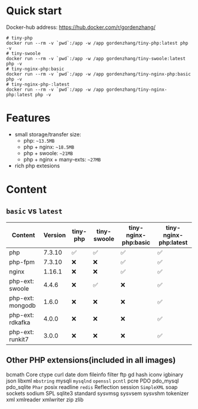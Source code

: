# Quick start
Docker-hub address: https://hub.docker.com/r/gordenzhang/

    # tiny-php
    docker run --rm -v `pwd`:/app -w /app gordenzhang/tiny-php:latest php -v
    # tiny-swoole
    docker run --rm -v `pwd`:/app -w /app gordenzhang/tiny-swoole:latest php -v
    # tiny-nginx-php:basic
    docker run --rm -v `pwd`:/app -w /app gordenzhang/tiny-nginx-php:basic php -v
    # tiny-nginx-php-:latest
    docker run --rm -v `pwd`:/app -w /app gordenzhang/tiny-nginx-php:latest php -v

# Features
* small storage/transfer size:  
    * php: `~13.5MB`
    * php + nginx: `~18.5MB`
    * php + swoole: `~21MB`
    * php + nginx + many-exts: `~27MB`
* rich php extesions

# Content
## `basic` vs `latest`

Content|Version|tiny-php|tiny-swoole|tiny-nginx-php:basic|tiny-nginx-php:latest
-|-|-|-|-|-
php|7.3.10|✅|✅|✅|✅
php-fpm|7.3.10|❌|❌|✅|✅
nginx|1.16.1|❌|❌|✅|✅
php-ext: swoole|4.4.6|❌|✅|❌|✅
php-ext: mongodb|1.6.0|❌|❌|❌|✅
php-ext: rdkafka|4.0.0|❌|❌|❌|✅
php-ext: runkit7|3.0.0|❌|❌|❌|✅

## Other PHP extensions(included in all images)
bcmath
Core
ctype
curl
date
dom
fileinfo
filter
ftp
gd
hash
iconv
igbinary
json
libxml
`mbstring`
mysqli
`mysqlnd`
`openssl`
`pcntl`
pcre
PDO
pdo_mysql
pdo_sqlite
`Phar`
posix
readline
`redis`
Reflection
session
`SimpleXML`
soap
sockets
sodium
SPL
sqlite3
standard
sysvmsg
sysvsem
sysvshm
tokenizer
xml
xmlreader
xmlwriter
zip
zlib